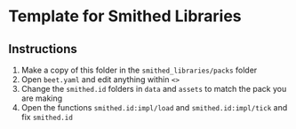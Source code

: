# Template for Smithed Libraries

## Instructions
1. Make a copy of this folder in the `smithed_libraries/packs` folder
2. Open `beet.yaml` and edit anything within `<>`
3. Change the `smithed.id` folders in `data` and `assets` to match the pack you are making
4. Open the functions `smithed.id:impl/load` and `smithed.id:impl/tick` and fix `smithed.id`
